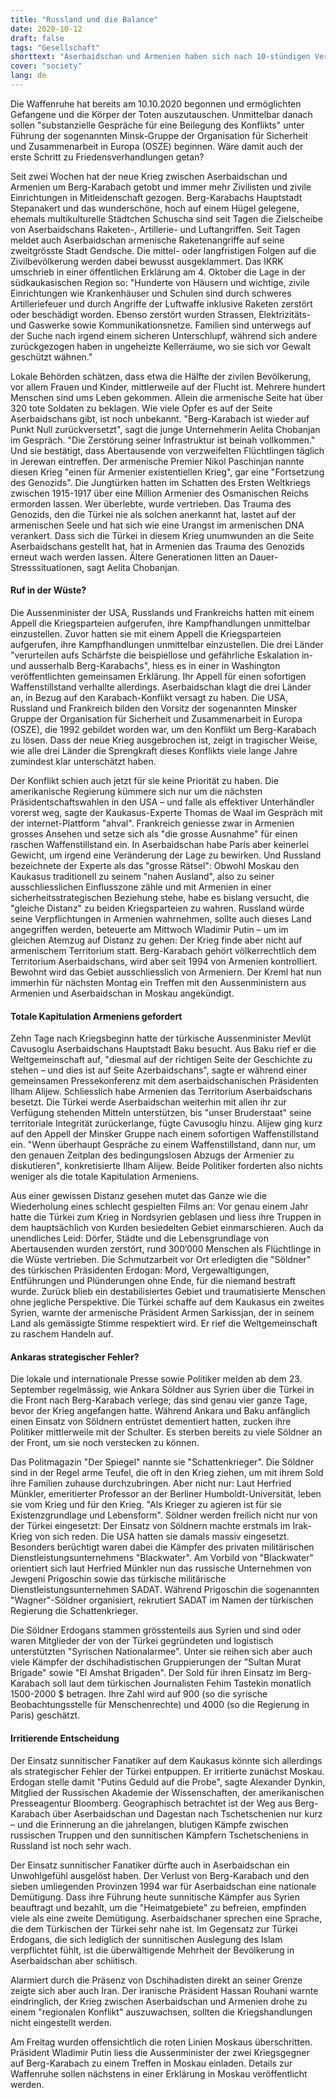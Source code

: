 ```yaml
---
title: "Russland und die Balance"
date: 2020-10-12
draft: false
tags: "Gesellschaft"
shorttext: "Aserbaidschan und Armenien haben sich nach 10-stündigen Verhandlungen in Moskau überraschend auf eine Waffenruhe geeingt."
cover: "society"
lang: de
---
```


Die Waffenruhe hat bereits am 10.10.2020 begonnen und ermöglichten Gefangene und die Körper der Toten auszutauschen. Unmittelbar danach sollen "substanzielle Gespräche für eine Beilegung des Konflikts" unter Führung der sogenannten Minsk-Gruppe der Organisation für Sicherheit und Zusammenarbeit in Europa (OSZE) beginnen. Wäre damit auch der erste Schritt zu Friedensverhandlungen getan?

Seit zwei Wochen hat der neue Krieg zwischen Aserbaidschan und Armenien um Berg-Karabach getobt und immer mehr Zivilisten und zivile Einrichtungen in Mitleidenschaft gezogen. Berg-Karabachs Hauptstadt Stepanakert und das wunderschöne, hoch auf einem Hügel gelegene, ehemals multikulturelle Städtchen Schuscha sind seit Tagen die Zielscheibe von Aserbaidschans Raketen-, Artillerie- und Luftangriffen. Seit Tagen meldet auch Aserbaidschan armenische Raketenangriffe auf seine zweitgrösste Stadt Gendsche. Die mittel- oder langfristigen Folgen auf die Zivilbevölkerung werden dabei bewusst ausgeklammert. Das IKRK umschrieb in einer öffentlichen Erklärung am 4. Oktober die Lage in der südkaukasischen Region so: "Hunderte von Häusern und wichtige, zivile Einrichtungen wie Krankenhäuser und Schulen sind durch schweres Artilleriefeuer und durch Angriffe der Luftwaffe inklusive Raketen zerstört oder beschädigt worden. Ebenso zerstört wurden Strassen, Elektrizitäts- und Gaswerke sowie Kommunikationsnetze. Familien sind unterwegs auf der Suche nach irgend einem sicheren Unterschlupf, während sich andere zurückgezogen haben in ungeheizte Kellerräume, wo sie sich vor Gewalt geschützt wähnen."

Lokale Behörden schätzen, dass etwa die Hälfte der zivilen Bevölkerung, vor allem Frauen und Kinder, mittlerweile auf der Flucht ist. Mehrere hundert Menschen sind ums Leben gekommen. Allein die armenische Seite hat über 320 tote Soldaten zu beklagen. Wie viele Opfer es auf der Seite Aserbaidschans gibt, ist noch unbekannt. "Berg-Karabach ist wieder auf Punkt Null zurückversetzt", sagt die junge Unternehmerin Aelita Chobanjan im Gespräch. "Die Zerstörung seiner Infrastruktur ist beinah vollkommen." Und sie bestätigt, dass Abertausende von verzweifelten Flüchtlingen täglich in Jerewan eintreffen. Der armenische Premier Nikol Paschinjan nannte diesen Krieg "einen für Armenier existentiellen Krieg", gar eine "Fortsetzung des Genozids". Die Jungtürken hatten im Schatten des Ersten Weltkriegs zwischen 1915-1917 über eine Million Armenier des Osmanischen Reichs ermorden lassen. Wer überlebte, wurde vertrieben. Das Trauma des Genozids, den die Türkei nie als solchen anerkannt hat, lastet auf der armenischen Seele und hat sich wie eine Urangst im armenischen DNA verankert. Dass sich die Türkei in diesem Krieg unumwunden an die Seite Aserbaidschans gestellt hat, hat in Armenien das Trauma des Genozids erneut wach werden lassen. Ältere Generationen litten an Dauer-Stresssituationen, sagt Aelita Chobanjan.

#### Ruf in der Wüste?

Die Aussenminister der USA, Russlands und Frankreichs hatten mit einem Appell die Kriegsparteien aufgerufen, ihre Kampfhandlungen unmittelbar einzustellen. Zuvor hatten sie mit einem Appell die Kriegsparteien aufgerufen, ihre Kampfhandlungen unmittelbar einzustellen. Die drei Länder "verurteilen aufs Schärfste die beispiellose und gefährliche Eskalation in- und ausserhalb Berg-Karabachs", hiess es in einer in Washington veröffentlichten gemeinsamen Erklärung. Ihr Appell für einen sofortigen Waffenstillstand verhallte allerdings. Aserbaidschan klagt die drei Länder an, in Bezug auf den Karabach-Konflikt versagt zu haben. Die USA, Russland und Frankreich bilden den Vorsitz der sogenannten Minsker Gruppe der Organisation für Sicherheit und Zusammenarbeit in Europa (OSZE), die 1992 gebildet worden war, um den Konflikt um Berg-Karabach zu lösen. Dass der neue Krieg ausgebrochen ist, zeigt in tragischer Weise, wie alle drei Länder die Sprengkraft dieses Konflikts viele lange Jahre zumindest klar unterschätzt haben.

Der Konflikt schien auch jetzt für sie keine Priorität zu haben. Die amerikanische Regierung kümmere sich nur um die nächsten Präsidentschaftswahlen in den USA – und falle als effektiver Unterhändler vorerst weg, sagte der Kaukasus-Experte Thomas de Waal im Gespräch mit der internet-Plattform "ahval". Frankreich geniesse zwar in Armenien grosses Ansehen und setze sich als "die grosse Ausnahme" für einen raschen Waffenstillstand ein. In Aserbaidschan habe Paris aber keinerlei Gewicht, um irgend eine Veränderung der Lage zu bewirken. Und Russland bezeichnete der Experte als das "grosse Rätsel": Obwohl Moskau den Kaukasus traditionell zu seinem "nahen Ausland", also zu seiner ausschliesslichen Einflusszone zähle und mit Armenien in einer sicherheitsstrategischen Beziehung stehe, habe es bislang versucht, die "gleiche Distanz" zu beiden Kriegsparteien zu wahren. Russland würde seine Verpflichtungen in Armenien wahrnehmen, sollte auch dieses Land angegriffen werden, beteuerte am Mittwoch Wladimir Putin – um im gleichen Atemzug auf Distanz zu gehen: Der Krieg finde aber nicht auf armenischem Territorium statt. Berg-Karabach gehört völkerrechtlich dem Territorium Aserbaidschans, wird aber seit 1994 von Armenien kontrolliert. Bewohnt wird das Gebiet ausschliesslich von Armeniern. Der Kreml hat nun immerhin für nächsten Montag ein Treffen mit den Aussenministern aus Armenien und Aserbaidschan in Moskau angekündigt.

#### Totale Kapitulation Armeniens gefordert

Zehn Tage nach Kriegsbeginn hatte der türkische Aussenminister Mevlüt Cavusoglu Aserbaidschans Hauptstadt Baku besucht. Aus Baku rief er die Weltgemeinschaft auf, "diesmal auf der richtigen Seite der Geschichte zu stehen – und dies ist auf Seite Azerbaidschans", sagte er während einer gemeinsamen Pressekonferenz mit dem aserbaidschanischen Präsidenten Ilham Alijew. Schliesslich habe Armenien das Territorium Aserbaidschans besetzt. Die Türkei werde Aserbaidschan weiterhin mit allen ihr zur Verfügung stehenden Mitteln unterstützen, bis "unser Bruderstaat" seine territoriale Integrität zurückerlange, fügte Cavusoglu hinzu. Alijew ging kurz auf den Appell der Minsker Gruppe nach einem sofortigen Waffenstillstand ein. "Wenn überhaupt Gespräche zu einem Waffenstillstand, dann nur, um den genauen Zeitplan des bedingungslosen Abzugs der Armenier zu diskutieren", konkretisierte Ilham Alijew. Beide Politiker forderten also nichts weniger als die totale Kapitulation Armeniens.

Aus einer gewissen Distanz gesehen mutet das Ganze wie die Wiederholung eines schlecht gespielten Films an: Vor genau einem Jahr hatte die Türkei zum Krieg in Nordsyrien geblasen und liess ihre Truppen in dem hauptsächlich von Kurden besiedelten Gebiet einmarschieren. Auch da unendliches Leid: Dörfer, Städte und die Lebensgrundlage von Abertausenden wurden zerstört, rund 300‘000 Menschen als Flüchtlinge in die Wüste vertrieben. Die Schmutzarbeit vor Ort erledigten die "Söldner" des türkischen Präsidenten Erdogan: Mord, Vergewaltigungen, Entführungen und Plünderungen ohne Ende, für die niemand bestraft wurde. Zurück blieb ein destabilisiertes Gebiet und traumatisierte Menschen ohne jegliche Perspektive. Die Türkei schaffe auf dem Kaukasus ein zweites Syrien, warnte der armenische Präsident Armen Sarkissjan, der in seinem Land als gemässigte Stimme respektiert wird. Er rief die Weltgemeinschaft zu raschem Handeln auf.

#### Ankaras strategischer Fehler?

Die lokale und internationale Presse sowie Politiker melden ab dem 23. September regelmässig, wie Ankara Söldner aus Syrien über die Türkei in die Front nach Berg-Karabach verlege; das sind genau vier ganze Tage, bevor der Krieg angefangen hatte. Während Ankara und Baku anfänglich einen Einsatz von Söldnern entrüstet dementiert hatten, zucken ihre Politiker mittlerweile mit der Schulter. Es sterben bereits zu viele Söldner an der Front, um sie noch verstecken zu können.

Das Politmagazin "Der Spiegel" nannte sie "Schattenkrieger". Die Söldner sind in der Regel arme Teufel, die oft in den Krieg ziehen, um mit ihrem Sold ihre Familien zuhause durchzubringen. Aber nicht nur: Laut Herfried Münkler, emeritierter Professor an der Berliner Humboldt-Universität, leben sie vom Krieg und für den Krieg. "Als Krieger zu agieren ist für sie Existenzgrundlage und Lebensform". Söldner werden freilich nicht nur von der Türkei eingesetzt: Der Einsatz von Söldnern machte erstmals im Irak-Krieg von sich reden. Die USA hatten sie damals massiv eingesetzt. Besonders berüchtigt waren dabei die Kämpfer des privaten militärischen Dienstleistungsunternehmens "Blackwater". Am Vorbild von "Blackwater" orientiert sich laut Herfried Münkler nun das russische Unternehmen von Jewgeni Prigoschin sowie das türkische militärische Dienstleistungsunternehmen SADAT. Während Prigoschin die sogenannten "Wagner"-Söldner organisiert, rekrutiert SADAT im Namen der türkischen Regierung die Schattenkrieger.

Die Söldner Erdogans stammen grösstenteils aus Syrien und sind oder waren Mitglieder der von der Türkei gegründeten und logistisch unterstützten "Syrischen Nationalarmee". Unter sie reihen sich aber auch viele Kämpfer der dschihadistischen Gruppierungen der "Sultan Murat Brigade" sowie "El Amshat Brigaden". Der Sold für ihren Einsatz im Berg-Karabach soll laut dem türkischen Journalisten Fehim Tastekin monatlich 1500-2000 $ betragen. Ihre Zahl wird auf 900 (so die syrische Beobachtungsstelle für Menschenrechte) und 4000 (so die Regierung in Paris) geschätzt.

#### Irritierende Entscheidung

Der Einsatz sunnitischer Fanatiker auf dem Kaukasus könnte sich allerdings als strategischer Fehler der Türkei entpuppen. Er irritierte zunächst Moskau. Erdogan stelle damit "Putins Geduld auf die Probe", sagte Alexander Dynkin, Mitglied der Russischen Akademie der Wissenschaften, der amerikanischen Presseagentur Bloomberg. Geographisch betrachtet ist der Weg aus Berg-Karabach über Aserbaidschan und Dagestan nach Tschetschenien nur kurz – und die Erinnerung an die jahrelangen, blutigen Kämpfe zwischen russischen Truppen und den sunnitischen Kämpfern Tschetscheniens in Russland ist noch sehr wach.

Der Einsatz sunnitischer Fanatiker dürfte auch in Aserbaidschan ein Unwohlgefühl ausgelöst haben. Der Verlust von Berg-Karabach und den sieben umliegenden Provinzen 1994 war für Aserbaidschan eine nationale Demütigung. Dass ihre Führung heute sunnitische Kämpfer aus Syrien beauftragt und bezahlt, um die "Heimatgebiete" zu befreien, empfinden viele als eine zweite Demütigung. Aserbaidschaner sprechen eine Sprache, die dem Türkischen der Türkei sehr nahe ist. Im Gegensatz zur Türkei Erdogans, die sich lediglich der sunnitischen Auslegung des Islam verpflichtet fühlt, ist die überwältigende Mehrheit der Bevölkerung in Aserbaidschan aber schiitisch.

Alarmiert durch die Präsenz von Dschihadisten direkt an seiner Grenze zeigte sich aber auch Iran. Der iranische Präsident Hassan Rouhani warnte eindringlich, der Krieg zwischen Aserbaidschan und Armenien drohe zu einem "regionalen Konflikt" auszuwachsen, sollten die Kriegshandlungen nicht eingestellt werden.

Am Freitag wurden offensichtlich die roten Linien Moskaus überschritten. Präsident Wladimir Putin liess die Aussenminister der zwei Kriegsgegner auf Berg-Karabach zu einem Treffen in Moskau einladen. Details zur Waffenruhe sollen nächstens in einer Erklärung in Moskau veröffentlicht werden.

